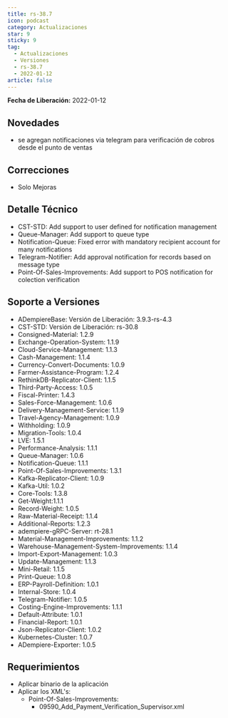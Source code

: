 ```yaml
---
title: rs-38.7
icon: podcast
category: Actualizaciones
star: 9
sticky: 9
tag:
  - Actualizaciones
  - Versiones
  - rs-38.7
  - 2022-01-12
article: false
---
```


**Fecha de Liberación:** 2022-01-12

## Novedades

- se agregan notificaciones via telegram para verificación de cobros desde el punto de ventas

## Correcciones

- Solo Mejoras

## Detalle Técnico

- CST-STD: Add support to user defined for notification management
- Queue-Manager: Add support to queue type
- Notification-Queue: Fixed error with mandatory recipient account for many notifications
- Telegram-Notifier: Add approval notification for records based on message type
- Point-Of-Sales-Improvements: Add support to POS notification for colection verification

## Soporte a Versiones

- ADempiereBase: Versión de Liberación: 3.9.3-rs-4.3
- CST-STD: Versión de Liberación: rs-30.8
- Consigned-Material: 1.2.9
- Exchange-Operation-System: 1.1.9
- Cloud-Service-Management: 1.1.3
- Cash-Management: 1.1.4
- Currency-Convert-Documents: 1.0.9
- Farmer-Assistance-Program: 1.2.4
- RethinkDB-Replicator-Client: 1.1.5
- Third-Party-Access: 1.0.5
- Fiscal-Printer: 1.4.3
- Sales-Force-Management: 1.0.6
- Delivery-Management-Service: 1.1.9
- Travel-Agency-Management: 1.0.9
- Withholding: 1.0.9
- Migration-Tools: 1.0.4
- LVE: 1.5.1
- Performance-Analysis: 1.1.1
- Queue-Manager: 1.0.6
- Notification-Queue: 1.1.1
- Point-Of-Sales-Improvements: 1.3.1
- Kafka-Replicator-Client: 1.0.9
- Kafka-Util: 1.0.2
- Core-Tools: 1.3.8
- Get-Weight:1.1.1
- Record-Weight: 1.0.5
- Raw-Material-Receipt: 1.1.4
- Additional-Reports: 1.2.3
- adempiere-gRPC-Server: rt-28.1
- Material-Management-Improvements: 1.1.2
- Warehouse-Management-System-Improvements: 1.1.4
- Import-Export-Management: 1.0.3
- Update-Management: 1.1.3
- Mini-Retail: 1.1.5
- Print-Queue: 1.0.8
- ERP-Payroll-Definition: 1.0.1
- Internal-Store: 1.0.4
- Telegram-Notifier: 1.0.5
- Costing-Engine-Improvements: 1.1.1
- Default-Attribute: 1.0.1
- Financial-Report: 1.0.1
- Json-Replicator-Client: 1.0.2
- Kubernetes-Cluster: 1.0.7
- ADempiere-Exporter: 1.0.5

## Requerimientos

- Aplicar binario de la aplicación
- Aplicar los XML's:
  - Point-Of-Sales-Improvements:
    - 09590_Add_Payment_Verification_Supervisor.xml
